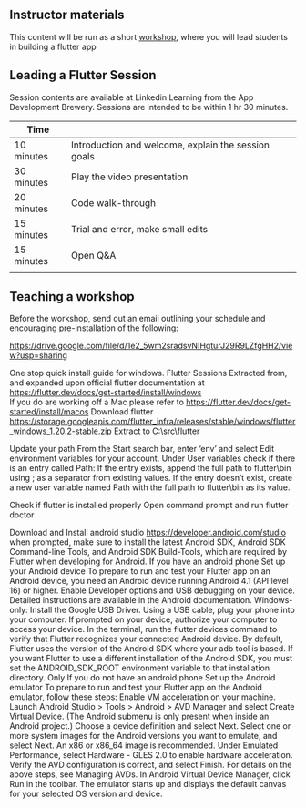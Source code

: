 ## Instructor materials

This content will be run as a short [workshop](./workshop.md), where you will lead students in building a flutter app


## Leading a Flutter Session 

Session contents are available at Linkedin Learning from the App Development Brewery. Sessions are intended to be within 1 hr 30 minutes. 

| Time       |                                                                                                         |
| ---------- | ------------------------------------------------------------------------------------------------------- |
| 10 minutes | Introduction and welcome, explain the session goals                                                     |
| 30 minutes | Play the video presentation                                                                             |
| 20 minutes | Code walk-through                                                                                       |
| 15 minutes | Trial and error, make small edits                                                                       |
| 15 minutes | Open Q&A                                                                                                |
|            |

## Teaching a workshop


Before the workshop, send out an email outlining your schedule and encouraging pre-installation of the following:

https://drive.google.com/file/d/1e2_5wm2sradsvNIHgturJ29R9LZfgHH2/view?usp=sharing

One stop quick install guide for windows. 
Flutter Sessions
Extracted from, and expanded upon official flutter documentation at
https://flutter.dev/docs/get-started/install/windows	
If you do are working off a Mac please refer to
https://flutter.dev/docs/get-started/install/macos
Download flutter
https://storage.googleapis.com/flutter_infra/releases/stable/windows/flutter_windows_1.20.2-stable.zip
Extract to C:\src\flutter




 
 
Update your path
From the Start search bar, enter ‘env’ and select Edit environment variables for your account.
Under User variables check if there is an entry called Path:
If the entry exists, append the full path to flutter\bin using ; as a separator from existing values.
If the entry doesn’t exist, create a new user variable named Path with the full path to flutter\bin as its value.











Check if flutter is installed properly
Open command prompt and run flutter doctor

Download and Install android studio
https://developer.android.com/studio
when prompted, make sure to install the latest Android SDK, Android SDK Command-line Tools, and Android SDK Build-Tools, which are required by Flutter when developing for Android.
If you have an android phone
Set up your Android device
To prepare to run and test your Flutter app on an Android device, you need an Android device running Android 4.1 (API level 16) or higher.
Enable Developer options and USB debugging on your device. Detailed instructions are available in the Android documentation.
Windows-only: Install the Google USB Driver.
Using a USB cable, plug your phone into your computer. If prompted on your device, authorize your computer to access your device.
In the terminal, run the flutter devices command to verify that Flutter recognizes your connected Android device. By default, Flutter uses the version of the Android SDK where your adb tool is based. If you want Flutter to use a different installation of the Android SDK, you must set the ANDROID_SDK_ROOT environment variable to that installation directory.
Only If you do not have an android phone
Set up the Android emulator
To prepare to run and test your Flutter app on the Android emulator, follow these steps:
Enable VM acceleration on your machine.
Launch Android Studio > Tools > Android > AVD Manager and select Create Virtual Device. (The Android submenu is only present when inside an Android project.)
Choose a device definition and select Next.
Select one or more system images for the Android versions you want to emulate, and select Next. An x86 or x86_64 image is recommended.
Under Emulated Performance, select Hardware - GLES 2.0 to enable hardware acceleration.
Verify the AVD configuration is correct, and select Finish.
For details on the above steps, see Managing AVDs.
In Android Virtual Device Manager, click Run in the toolbar. The emulator starts up and displays the default canvas for your selected OS version and device.

